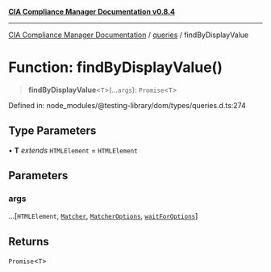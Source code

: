 [**CIA Compliance Manager Documentation v0.8.4**](../../../README.md)

***

[CIA Compliance Manager Documentation](../../../globals.md) / [queries](../README.md) / findByDisplayValue

# Function: findByDisplayValue()

> **findByDisplayValue**\<`T`\>(...`args`): `Promise`\<`T`\>

Defined in: node\_modules/@testing-library/dom/types/queries.d.ts:274

## Type Parameters

• **T** *extends* `HTMLElement` = `HTMLElement`

## Parameters

### args

...\[`HTMLElement`, [`Matcher`](../../../type-aliases/Matcher.md), [`MatcherOptions`](../../../interfaces/MatcherOptions.md), [`waitForOptions`](../../../interfaces/waitForOptions.md)\]

## Returns

`Promise`\<`T`\>
